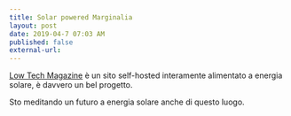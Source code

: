 ```yaml
---
title: Solar powered Marginalia
layout: post
date: 2019-04-7 07:03 AM
published: false
external-url:
---
```


[Low Tech Magazine](https://solar.lowtechmagazine.com/about.html) è un sito self-hosted interamente alimentato a energia solare, è davvero un bel progetto.

Sto meditando un futuro a energia solare anche di questo luogo.